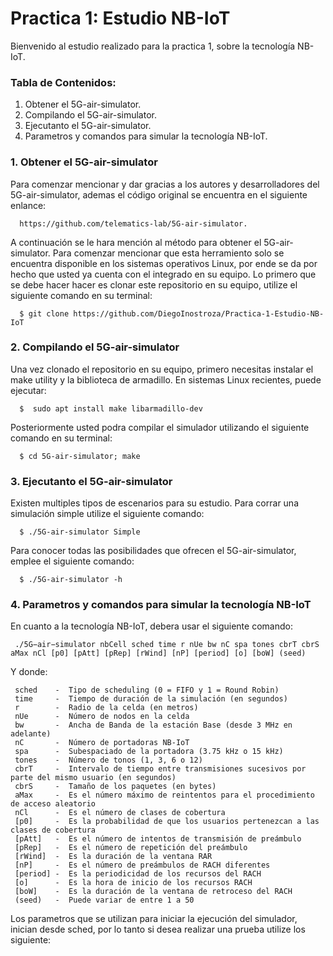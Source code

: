 # Practica 1: Estudio NB-IoT

Bienvenido al estudio realizado para la practica 1, sobre la tecnología NB-IoT.

### Tabla de Contenidos:

1. Obtener el 5G-air-simulator.
2. Compilando el 5G-air-simulator.
3. Ejecutanto el 5G-air-simulator.
4. Parametros y comandos para simular la tecnología NB-IoT.

### 1. Obtener el 5G-air-simulator

Para comenzar mencionar y dar gracias a los autores y desarrolladores del 5G-air-simulator, ademas el código original se encuentra en el siguiente enlance:

      https://github.com/telematics-lab/5G-air-simulator.

A continuación se le hara mención al método para obtener el 5G-air-simulator. Para comenzar mencionar que esta herramiento solo se encuentra disponible en los sistemas operativos Linux, por ende se da por hecho que usted ya cuenta con el integrado en su equipo. Lo primero que se debe hacer hacer es clonar este repositorio en su equipo, utilize el siguiente comando en su terminal:

      $ git clone https://github.com/DiegoInostroza/Practica-1-Estudio-NB-IoT


### 2. Compilando el 5G-air-simulator

Una vez clonado el repositorio en su equipo, primero necesitas instalar el make utility y la biblioteca de armadillo.
En sistemas Linux recientes, puede ejecutar:

      $  sudo apt install make libarmadillo-dev
        
Posteriormente usted podra compilar el simulador utilizando el siguiente comando en su terminal:

      $ cd 5G-air-simulator; make

### 3. Ejecutanto el 5G-air-simulator

Existen multiples tipos de escenarios para su estudio. Para corrar una simulación simple utilize el siguiente comando:

      $ ./5G-air-simulator Simple
      
Para conocer todas las posibilidades que ofrecen el 5G-air-simulator, emplee el siguiente comando:

      $ ./5G-air-simulator -h
      
### 4. Parametros y comandos para simular la tecnología NB-IoT

En cuanto a la tecnología NB-IoT, debera usar el siguiente comando:

     ./5G−air−simulator nbCell sched time r nUe bw nC spa tones cbrT cbrS aMax nCl [p0] [pAtt] [pRep] [rWind] [nP] [period] [o] [boW] (seed)
 
Y donde:

     sched    -  Tipo de scheduling (0 = FIFO y 1 = Round Robin)
     time     -  Tiempo de duración de la simulación (en segundos)
     r        -  Radio de la celda (en metros)
     nUe      -  Número de nodos en la celda
     bw       -  Ancha de Banda de la estación Base (desde 3 MHz en adelante)
     nC       -  Número de portadoras NB-IoT
     spa      -  Subespaciado de la portadora (3.75 kHz o 15 kHz)
     tones    -  Número de tonos (1, 3, 6 o 12)
     cbrT     -  Intervalo de tiempo entre transmisiones sucesivos por parte del mismo usuario (en segundos)
     cbrS     -  Tamaño de los paquetes (en bytes)
     aMax     -  Es el número máximo de reintentos para el procedimiento de acceso aleatorio
     nCl      -  Es el número de clases de cobertura
     [p0]     -  Es la probabilidad de que los usuarios pertenezcan a las clases de cobertura
     [pAtt]   -  Es el número de intentos de transmisión de preámbulo
     [pRep]   -  Es el número de repetición del preámbulo
     [rWind]  -  Es la duración de la ventana RAR
     [nP]     -  Es el número de preámbulos de RACH diferentes
     [period] -  Es la periodicidad de los recursos del RACH
     [o]      -  Es la hora de inicio de los recursos RACH
     [boW]    -  Es la duración de la ventana de retroceso del RACH
     (seed)   -  Puede variar de entre 1 a 50
     
 Los parametros que se utilizan para iniciar la ejecución del simulador, inician desde sched, por lo tanto si desea realizar una prueba utilize los siguiente:
 
 
